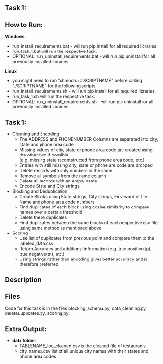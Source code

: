 ## Task 1:

## How to Run:
**Windows**
 - run_install_requirements.bat - will run pip install for all required libraries
 - run_task_1.bat will run the respective task.
 - OPTIONAL: run_uninstall_requirements.bat - will run pip uninstall for all previously installed libraries

**Linux**
 - you might need to run "chmod u+x SCRIPTNAME" before calling "./SCRIPTNAME" for the following scripts 
 - run_install_requirements.sh - will run pip install for all required libraries
 - run_task_1.sh will run the respective task.
 - OPTIONAL: run_uninstall_requirements.sh - will run pip uninstall for all previously installed libraries

## Task 1:
 - Cleaning and Encoding
     - The ADDRESS and PHONENUMBER Columns are separated into city, state and phone area code
     - Missing values of city, state or phone area code are created using the other two if possible  
         (e.g. missing state recontstructed from phone area code, etc.)
     - Entries with still missing city, state or phone are code are dropped
     - Delete records with only numbers in the name
     - Remove all symbols from the name column
     - Delete all records with an empty name
     - Encode State and City strings
 - Blocking and Deduplication
     - Create Blocks using State strings, City strings, First word of the Name and phone area code numbers
     - Find duplicates of each block using cosine similarity to compare names over a certain threshold
     - Delete these duplicates
     - Find duplicates between the same blocks of each respective csv file using same method as mentioned above
 - Scoring
     - Use list of duplicates from previous point and compare them to the labeled_data.csv
     - Return Accuracy and additional information (e.g. true positive(tp), true negative(tn), etc.)
     - Using strings rather than encoding gives better accuracy and is therefore preferred

## Description

## Files
Code for this task is in the files blocking_schema.py, data_cleaning.py, deleteDuplicates.py, scoring.py

## Extra Output:
 - **data folder**:
     - TABLENAME\_loc\_cleaned.csv is the cleaned file of restaurants
     - city_names.csv list of all unique city names with their states and phone area codes
     